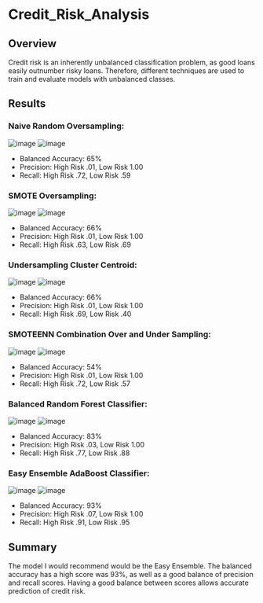 # Credit_Risk_Analysis

## Overview
Credit risk is an inherently unbalanced classification problem, as good loans easily outnumber risky loans. Therefore, different techniques are used to train and evaluate models with unbalanced classes.

## Results
### Naive Random Oversampling:
![image](https://user-images.githubusercontent.com/103764279/185662723-8cdf1384-8e06-4bcd-bed2-380566974179.png)
![image](https://user-images.githubusercontent.com/103764279/185662945-db7f1211-7c34-4280-817b-b798726e73bd.png)

- Balanced Accuracy: 65%
- Precision: High Risk .01, Low Risk 1.00
- Recall: High Risk .72, Low Risk .59

### SMOTE Oversampling:
![image](https://user-images.githubusercontent.com/103764279/185663635-6842db2c-7e47-40de-a3b1-3f8dfc265e7d.png)
![image](https://user-images.githubusercontent.com/103764279/185663716-8094d623-7d6b-4984-8698-32baebcaace4.png)

- Balanced Accuracy: 66%
- Precision: High Risk .01, Low Risk 1.00
- Recall: High Risk .63, Low Risk .69

### Undersampling Cluster Centroid:
![image](https://user-images.githubusercontent.com/103764279/185664669-eaf560b8-29f7-4bbe-827f-ca875f583973.png)
![image](https://user-images.githubusercontent.com/103764279/185664737-c1c85c9c-3f9b-4bec-868b-60790b8ac51e.png)

- Balanced Accuracy: 66%
- Precision: High Risk .01, Low Risk 1.00
- Recall: High Risk .69, Low Risk .40

### SMOTEENN Combination Over and Under Sampling:
![image](https://user-images.githubusercontent.com/103764279/185665210-2fad341c-1d78-4b28-9a41-1aee793cebc6.png)
![image](https://user-images.githubusercontent.com/103764279/185665347-00551715-b2f3-4b2b-9ffd-9d7cc687ab41.png)

- Balanced Accuracy: 54%
- Precision: High Risk .01, Low Risk 1.00
- Recall: High Risk .72, Low Risk .57

### Balanced Random Forest Classifier:
![image](https://user-images.githubusercontent.com/103764279/185665889-cc157163-0d9d-4a4d-94b5-f826fbd8ed29.png)
![image](https://user-images.githubusercontent.com/103764279/185665967-e5566874-71ad-4d51-8ed2-a7b43437aa18.png)

- Balanced Accuracy: 83%
- Precision: High Risk .03, Low Risk 1.00
- Recall: High Risk .77, Low Risk .88

### Easy Ensemble AdaBoost Classifier:
![image](https://user-images.githubusercontent.com/103764279/185666857-1c8ce81a-e9d2-46d4-aab1-a31c1d707572.png)
![image](https://user-images.githubusercontent.com/103764279/185666928-0759190f-9696-4a20-9d99-3bdb4c25af9d.png)

- Balanced Accuracy: 93%
- Precision: High Risk .07, Low Risk 1.00
- Recall: High Risk .91, Low Risk .95

## Summary
The model I would recommend would be the Easy Ensemble. The balanced accuracy has a high score was 93%, as well as a good balance of precision and recall scores. Having a good balance between scores allows accurate prediction of credit risk.
